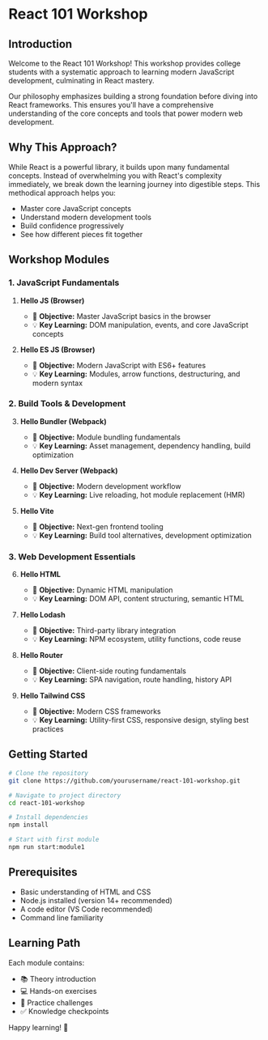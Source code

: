 # React 101 Workshop

## Introduction

Welcome to the React 101 Workshop! This workshop provides college students with a systematic approach to learning modern JavaScript development, culminating in React mastery.

Our philosophy emphasizes building a strong foundation before diving into React frameworks. This ensures you'll have a comprehensive understanding of the core concepts and tools that power modern web development.

## Why This Approach?

While React is a powerful library, it builds upon many fundamental concepts. Instead of overwhelming you with React's complexity immediately, we break down the learning journey into digestible steps. This methodical approach helps you:

- Master core JavaScript concepts
- Understand modern development tools
- Build confidence progressively
- See how different pieces fit together

## Workshop Modules

### 1. JavaScript Fundamentals
1. **Hello JS (Browser)**
   - 🎯 **Objective:** Master JavaScript basics in the browser
   - 💡 **Key Learning:** DOM manipulation, events, and core JavaScript concepts

2. **Hello ES JS (Browser)**
   - 🎯 **Objective:** Modern JavaScript with ES6+ features
   - 💡 **Key Learning:** Modules, arrow functions, destructuring, and modern syntax

### 2. Build Tools & Development
3. **Hello Bundler (Webpack)**
   - 🎯 **Objective:** Module bundling fundamentals
   - 💡 **Key Learning:** Asset management, dependency handling, build optimization

4. **Hello Dev Server (Webpack)**
   - 🎯 **Objective:** Modern development workflow
   - 💡 **Key Learning:** Live reloading, hot module replacement (HMR)

5. **Hello Vite**
   - 🎯 **Objective:** Next-gen frontend tooling
   - 💡 **Key Learning:** Build tool alternatives, development optimization

### 3. Web Development Essentials
6. **Hello HTML**
   - 🎯 **Objective:** Dynamic HTML manipulation
   - 💡 **Key Learning:** DOM API, content structuring, semantic HTML

7. **Hello Lodash**
   - 🎯 **Objective:** Third-party library integration
   - 💡 **Key Learning:** NPM ecosystem, utility functions, code reuse

8. **Hello Router**
   - 🎯 **Objective:** Client-side routing fundamentals
   - 💡 **Key Learning:** SPA navigation, route handling, history API

9. **Hello Tailwind CSS**
   - 🎯 **Objective:** Modern CSS frameworks
   - 💡 **Key Learning:** Utility-first CSS, responsive design, styling best practices

## Getting Started

```bash
# Clone the repository
git clone https://github.com/yourusername/react-101-workshop.git

# Navigate to project directory
cd react-101-workshop

# Install dependencies
npm install

# Start with first module
npm run start:module1
```

## Prerequisites

- Basic understanding of HTML and CSS
- Node.js installed (version 14+ recommended)
- A code editor (VS Code recommended)
- Command line familiarity

## Learning Path

Each module contains:
- 📚 Theory introduction
- 💻 Hands-on exercises
- 🎯 Practice challenges
- ✅ Knowledge checkpoints

Happy learning! 🚀